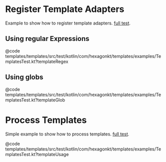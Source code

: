 
# Register Template Adapters
Example to show how to register template adapters.
[full test](https://github.com/hexagontk/hexagon/blob/master/templates/templates/src/test/kotlin/com/hexagonkt/templates/examples/TemplatesTest.kt).

## Using regular Expressions
@code templates/templates/src/test/kotlin/com/hexagonkt/templates/examples/TemplatesTest.kt?templateRegex

## Using globs
@code templates/templates/src/test/kotlin/com/hexagonkt/templates/examples/TemplatesTest.kt?templateGlob

# Process Templates
Simple example to show how to process templates.
[full test](https://github.com/hexagontk/hexagon/blob/master/templates/templates/src/test/kotlin/com/hexagonkt/templates/examples/TemplatesTest.kt).

@code templates/templates/src/test/kotlin/com/hexagonkt/templates/examples/TemplatesTest.kt?templateUsage
